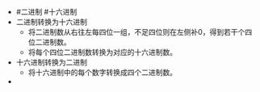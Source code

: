 - #二进制 #十六进制
- 二进制转换为十六进制
	- 将二进制数从右往左每四位一组，不足四位则在左侧补0，得到若干个四位二进制数。
	- 将每个四位二进制数转换为对应的十六进制数。
- 十六进制转换为二进制
	- 将十六进制中的每个数字转换成四个二进制数。
-